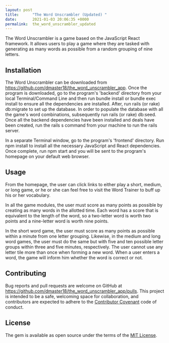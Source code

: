 ```yaml
---
layout: post
title:      "The Word Unscrambler (Updated) "
date:       2021-01-03 20:06:35 +0000
permalink:  the_word_unscrambler_updated
---
```





The Word Unscrambler is a game based on the JavaScript React framework. It allows users to play a game where they are tasked with generating as many words as possible from a random grouping of nine letters.

## Installation

The Word Unscrambler can be downloaded from https://github.com/dmaster18/the_word_unscrambler_app. Once the program is downloaded, go to the program's 'backend' directory from your local Terminal/Command Line and then run bundle install or bundle exec install to ensure all the dependencies are installed. After, run rails (or rake) db:migrate to set up the database. In order to populate the database with all the game's word combinations, subsequently run rails (or rake) db:seed. Once all the backend dependencies have been installed and deals have been created, run the rails s command from your machine to run the rails server.

In a separate Terminal window, go to the program's 'frontend' directory. Run npm install to install all the necessary JavaScript and React dependencies. Once complete, run npm start and you will be sent to the program's homepage on your default web browser.

## Usage

From the homepage, the user can click links to either play a short, medium, or long game,  or he or she can feel free to visit the Word Trainer to buff up his or her vocabulary.

In all the game modules, the user must score as many points as possible by creating as many words in the allotted time. Each word has a score that is equivalent to the length of the word, so a two-letter word is worth two points and a nine-letter word is worth nine points.

In the short word game, the user must score as many points as possible within a minute from one letter grouping. Likewise, in the medium and long word games, the user must do the same but with five and ten possible letter groups within three and five minutes, respectively. The user cannot use any letter tile more than once when forming a new word. When a user enters a word, the game will inform him whether the word is correct or not.


## Contributing

Bug reports and pull requests are welcome on GitHub at https://github.com/dmaster18/the_word_unscrambler_app/pulls. This project is intended to be a safe, welcoming space for collaboration, and contributors are expected to adhere to the [Contributor Covenant](http://contributor-covenant.org) code of conduct.

## License

The gem is available as open source under the terms of the [MIT License](https://opensource.org/licenses/MIT).

